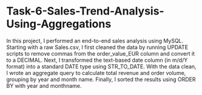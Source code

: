 # Task-6-Sales-Trend-Analysis-Using-Aggregations

In this project, I performed an end-to-end sales analysis using MySQL. Starting with a raw Sales.csv, I first cleaned the data by running UPDATE scripts to remove commas from the order_value_EUR column and convert it to a DECIMAL. Next, I transformed the text-based date column (in m/d/Y format) into a standard DATE type using STR_TO_DATE. With the data clean, I wrote an aggregate query to calculate total revenue and order volume, grouping by year and month name. Finally, I sorted the results using ORDER BY with year and monthname.
